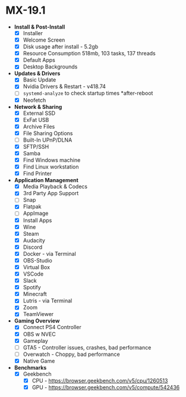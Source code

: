 # MX-19.1

- **Install & Post-Install**
  - [x]  Installer
  - [x]  Welcome Screen
  - [x]  Disk usage after install - 5.2gb
  - [x]  Resource Consumption 518mb, 103 tasks, 137 threads
  - [x]  Default Apps
  - [x]  Desktop Backgrounds
- **Updates & Drivers**
  - [x]  Basic Update
  - [x]  Nvidia Drivers & Restart - v418.74
  - [ ]  `systemd-analyze` to check startup times *after-reboot
  - [x]  Neofetch
- **Network & Sharing**
  - [x]  External SSD
  - [x]  ExFat USB
  - [x]  Archive Files
  - [x]  File Sharing Options
    - [ ]  Built-In UPnP/DLNA
    - [x]  SFTP/SSH
    - [x]  Samba
  - [x]  Find Windows machine
  - [x]  Find Linux workstation
  - [x]  Find Printer
- **Application Management**
  - [x]  Media Playback & Codecs
  - [x]  3rd Party App Support
    - [ ]  Snap
    - [x]  Flatpak
    - [ ]  AppImage
  - [x]  Install Apps
    - [x]  Wine
    - [x]  Steam
    - [x]  Audacity
    - [x]  Discord
    - [x]  Docker - via Terminal
    - [x]  OBS-Studio
    - [x]  Virtual Box
    - [x]  VSCode
    - [x]  Slack
    - [x]  Spotify
    - [x]  Minecraft
    - [x]  Lutris - via Terminal
    - [x]  Zoom
    - [x]  TeamViewer
- **Gaming Overview**
  - [x]  Connect PS4 Controller
  - [x]  OBS w NVEC
  - [x]  Gameplay
    - [ ]  GTA5 - Controller issues, crashes, bad performance
    - [ ]  Overwatch - Choppy, bad performance
    - [x]  Native Game
- **Benchmarks**
  - [x]  Geekbench
      - [x]  CPU - https://browser.geekbench.com/v5/cpu/1260513
      - [x]  GPU - https://browser.geekbench.com/v5/compute/542436
